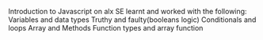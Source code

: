 Introduction to Javascript on alx SE
learnt and worked with the following:
Variables and data types 
Truthy and faulty(booleans logic)
Conditionals and loops 
Array and Methods 
Function types and array function
